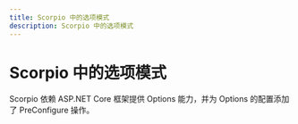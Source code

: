 ```yaml
---
title: Scorpio 中的选项模式
description: Scorpio 中的选项模式
---
```

# Scorpio 中的选项模式

Scorpio 依赖 ASP.NET Core 框架提供 Options 能力，并为 Options 的配置添加了 PreConfigure 操作。

